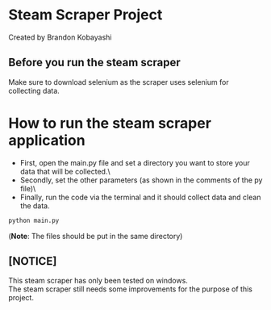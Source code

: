 # Steam Scraper Project
Created by Brandon Kobayashi

## Before you run the steam scraper
Make sure to download selenium as the scraper uses selenium for collecting data.

# How to run the steam scraper application
- First, open the main.py file and set a directory you want to store your data that will be collected.\
- Secondly, set the other parameters (as shown in the comments of the py file)\
- Finally, run the code via the terminal and it should collect data and clean the data.

```sh
python main.py
```

(**Note**: The files should be put in the same directory)

## [NOTICE]
This steam scraper has only been tested on windows.\
The steam scraper still needs some improvements for the purpose of this project.

